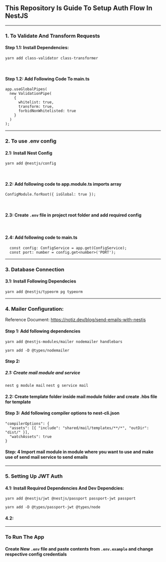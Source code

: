 ## This Repository Is Guide To Setup Auth Flow In NestJS

*********************************

### 1. To Validate And Transform Requests

#### Step 1.1: Install Dependencies:
  ```yarn add class-validator class-transformer```

<br>

#### Step 1.2: Add Following Code To main.ts
    app.useGlobalPipes(
      new ValidationPipe(
        { 
          whitelist: true, 
          transform: true, 
          forbidNonWhitelisted: true 
        }
      )
    );

****

### 2. To use .env config

  #### 2.1: Install Nest Config
  ```yarn add @nestjs/config```

  <br>

  #### 2.2: Add following code to app.module.ts imports array</h2>
    ConfigModule.forRoot({ isGlobal: true });
  <br>

  #### 2.3: Create ```.env``` file in project root folder and add required config
  <br>

  #### 2.4: Add following code to main.ts</h2>
      const config: ConfigService = app.get(ConfigService);
      const port: number = config.get<number>('PORT');

*************************

### 3. Database Connection

  #### 3.1: Install Following Dependecies
  ```yarn add @nestjs/typeorm pg typeorm```


***********************

### 4. Mailer Configuration:
Reference Document: https://notiz.dev/blog/send-emails-with-nestjs

  #### Step 1: Add following dependencies
  ```yarn add @nestjs-modules/mailer nodemailer handlebars```
  
  ```yarn add -D @types/nodemailer```

  #### Step 2: 
  ##### 2.1: Create mail module and service
  ```nest g module mail```
  ```nest g service mail```
  
  #### 2.2: Create template folder inside mail module folder and create .hbs file for template 
  

  #### Step 3: Add following compiler options to nest-cli.json
    "compilerOptions": {
      "assets": [{ "include": "shared/mail/templates/**/*", "outDir": "dist/" }],
      "watchAssets": true
    }


 #### Step: 4 Import mail module in module where you want to use and make use of send mail service to send emails

***************

### 5. Setting Up JWT Auth
  #### 4.1: Install Required Dependencies And Dev Dependcies:
  ```yarn add @nestjs/jwt @nestjs/passport passport-jwt passport```

  ```yarn add -D @types/passport-jwt @types/node```

  #### 4.2: 
  
  
 *****************************
 
 ### To Run The App
 #### Create New ```.env``` file and paste contents from ```.env.example``` and change respective config credentials
